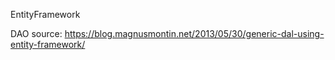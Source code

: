 EntityFramework

DAO source: https://blog.magnusmontin.net/2013/05/30/generic-dal-using-entity-framework/
